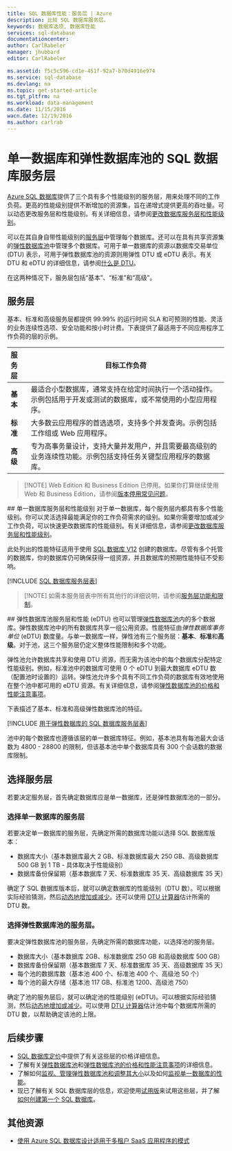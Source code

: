 ```yaml
---
title: SQL 数据库性能：服务层 | Azure
description: 比较 SQL 数据库服务层。
keywords: 数据库选项, 数据库性能
services: sql-database
documentationcenter: 
author: CarlRabeler
manager: jhubbard
editor: CarlRabeler

ms.assetid: f5c5c596-cd1e-451f-92a7-b70d4916e974
ms.service: sql-database
ms.devlang: na
ms.topic: get-started-article
ms.tgt_pltfrm: na
ms.workload: data-management
ms.date: 11/15/2016
wacn.date: 12/19/2016
ms.author: carlrab
---
```


# 单一数据库和弹性数据库池的 SQL 数据库服务层
[Azure SQL 数据库](./sql-database-technical-overview.md)提供了三个具有多个性能级别的服务层，用来处理不同的工作负荷。更高的性能级别提供不断增加的资源集，旨在递增式提供更高的吞吐量。可以动态更改服务层和性能级别。有关详细信息，请参阅[更改数据库服务层和性能级别](./sql-database-scale-up.md)。

可以在其自身自带性能级别的[服务层](./sql-database-service-tiers.md#single-database-service-tiers-and-performance-levels)中管理每个数据库。还可以在具有共享资源集的[弹性数据库池](./sql-database-service-tiers.md#elastic-database-pool-service-tiers-and-performance-in-edtus)中管理多个数据库。可用于单一数据库的资源以数据库交易单位 (DTU) 表示，可用于弹性数据库池的资源则用弹性 DTU 或 eDTU 表示。有关 DTU 和 eDTU 的详细信息，请参阅[什么是 DTU](./sql-database-what-is-a-dtu.md)。

在这两种情况下，服务层包括“基本”、“标准”和“高级”。

## 服务层
基本、标准和高级服务层都提供 99.99% 的运行时间 SLA 和可预测的性能、灵活的业务连续性选项、安全功能和按小时计费。下表提供了最适用于不同应用程序工作负荷的层的示例。

| 服务层 | 目标工作负荷 |
| :--- | --- |
| **基本** |最适合小型数据库，通常支持在给定时间执行一个活动操作。示例包括用于开发或测试的数据库，或不常使用的小型应用程序。 |
| **标准** |大多数云应用程序的首选选项，支持多个并发查询。示例包括工作组或 Web 应用程序。 |
| **高级** |专为高事务量设计，支持大量并发用户，并且需要最高级别的业务连续性功能。示例包括支持任务关键型应用程序的数据库。 |

>[!NOTE] Web Edition 和 Business Edition 已停用。如果你打算继续使用 Web 和 Business Edition，请参阅[版本停用常见问题](https://www.azure.cn/pricing/details/sql-database/)。

##<a name="service-tiers-for-single-databases"></a><a name="standalone-database-service-tiers-and-performance-levels"></a><a name="single-database-service-tiers-and-performance-levels"></a> 单一数据库服务层和性能级别
对于单一数据库，每个服务层内都具有多个性能级别。你可以灵活选择最能满足你的工作负荷需求的级别。如果你需要增加或减少工作负荷，可以快速更改数据库的性能级别。有关详细信息，请参阅[更改数据库服务层和性能级别](./sql-database-scale-up.md)。

此处列出的性能特征适用于使用 [SQL 数据库 V12](./sql-database-v12-whats-new.md) 创建的数据库。尽管有多个托管的数据库，你的数据库仍可确保获得一组资源，并且数据库的预期性能特征不受影响。

[!INCLUDE [SQL 数据库服务层表](../../includes/sql-database-service-tiers-table.md)]

>[!NOTE] 如需本服务层表中所有其他行的详细说明，请参阅[服务层功能和限制](./sql-database-performance-guidance.md#service-tier-capabilities-and-limits)。

##<a name="elastic-pool-service-tiers-and-performance-in-edtus"></a><a name="elastic-database-pool-service-tiers-and-performance-in-edtus"></a> 弹性数据库池服务层和性能 (eDTU)
也可以管理[弹性数据库池](./sql-database-elastic-pool.md)内的多个数据库。弹性数据库池中的所有数据库共享一组公用资源。性能特征由*弹性数据库事务单位* (eDTU) 数度量。与单一数据库一样，弹性池有三个服务层：**基本**、**标准**和**高级**。对于池，这三个服务层仍定义整体性能限制和多个功能。

弹性池允许数据库共享和使用 DTU 资源，而无需为该池中的每个数据库分配特定性能级别。例如，标准池中的数据库可使用 0 个 eDTU 到最大数据库 eDTU 数（配置池时设置的）运转。弹性池允许多个具有不同工作负荷的数据库有效地使用在整个池中都可用的 eDTU 资源。有关详细信息，请参阅[弹性数据库池的价格和性能注意事项](./sql-database-elastic-pool-guidance.md)。

下表描述了基本、标准和高级弹性数据库池的特征。

[!INCLUDE [用于弹性数据库的 SQL 数据库服务层表](../../includes/sql-database-service-tiers-table-elastic-db-pools.md)]

池中的每个数据库也遵循该层的单一数据库特征。例如，基本池具有每池最大会话数为 4800 - 28800 的限制，但该基本池中单个数据库具有 300 个会话数的数据库限制。

## 选择服务层
若要决定服务层，首先确定数据库应是单一数据库，还是弹性数据库池的一部分。

### 选择单一数据库的服务层
若要决定单一数据库的服务层，先确定所需的数据库功能以选择 SQL 数据库版本：

* 数据库大小（基本数据库最大 2 GB、标准数据库最大 250 GB、高级数据库 500 GB 到 1 TB - 具体取决于性能级别）
* 数据库备份保留期（基本数据库 7 天、标准数据库 35 天、高级数据库 35 天）

确定了 SQL 数据库版本后，就可以确定数据库的性能级别（DTU 数）。可以根据实际经验猜测，然后[动态地增加或减少](./sql-database-scale-up.md)。还可以使用 [DTU 计算器](http://dtucalculator.azurewebsites.net/)估计所需的 DTU 数。

### 选择弹性数据库池的服务层。
要决定弹性数据库池的服务层，先确定所需的数据库功能，以选择池的服务层。

- 数据库大小（基本数据库 2GB、标准数据库 250 GB 和高级数据库 500 GB）
- 数据库备份保留期（基本数据库 7 天、标准数据库 35 天、高级数据库 35 天）
- 每个池的数据库数（基本池 400 个、标准池 400 个、高级池 50 个）
- 每个池的最大存储（基本池 117 GB、标准池 1200、高级池 750）

确定了池的服务层后，就可以确定池的性能级别 (eDTU)。可以根据实际经验猜测，然后[动态地增加或减少](./sql-database-elastic-pool-manage-portal.md#change-performance-settings-of-a-pool)。可以使用 [DTU 计算器](http://dtucalculator.azurewebsites.net/)估计池中每个数据库所需的 DTU 数，以帮助确定该池的上限。

## 后续步骤
- [SQL 数据库定价](https://www.azure.cn/pricing/details/sql-database/)中提供了有关这些层的价格详细信息。
- 了解有关[弹性数据库池](./sql-database-elastic-pool-guidance.md)和[弹性数据库池的价格和性能注意事项](./sql-database-elastic-pool-guidance.md)的详细信息。
- 了解如何[监视、管理弹性数据库池和调整其大小](./sql-database-elastic-pool-manage-portal.md)以及如何[监视单一数据库的性能](./sql-database-single-database-monitor.md)。
- 现已了解有关 SQL 数据库层的信息，欢迎使用[试用版](https://www.azure.cn/pricing/1rmb-trial)来试用这些层，并了解[如何创建第一个 SQL 数据库](./sql-database-get-started.md)。

## 其他资源
* [使用 Azure SQL 数据库设计适用于多租户 SaaS 应用程序的模式](./sql-database-design-patterns-multi-tenancy-saas-applications.md)

<!---HONumber=Mooncake_1212_2016-->